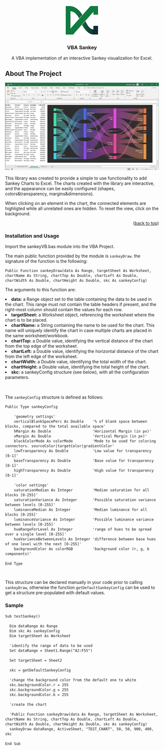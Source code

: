 <div id="top"></div>

<br />
<div align="center">

![Product Name Screen Shot][product-logo]

<h3 align="center">VBA Sankey</h3>


  <p align="center">
    A VBA implementation of an interactive Sankey visualization for Excel.
  </p>

</div>

## About The Project

![Product Name Screen Shot][product-anim]

This library was created to provide a simple to use functionality to add Sankey Charts to Excel. The charts created with the library are interactive, and the appearance can be easily configured (shapes, colors&transparency, margins&dimensions).

When clicking on an element in the chart, the connected elements are highligted while all unrelated ones are hidden.
To reset the view, click on the background.

<p align="right">(<a href="#top">back to top</a>)</p>

### Installation and Usage

Import the sankeyVB.bas module into the VBA Project.

The main public function provided by the module is `sankeyDraw`.
the signature of the function is the following:

```vbnet
Public Function sankeyDraw(data As Range, targetSheet As Worksheet, chartName As String, chartTop As Double, chartLeft As Double, chartWidth As Double, chartHeight As Double, skc As sankeyConfig)
```
The arguments to this function are:
<ls>
<li><b>data:</b> a Range object set to the table containing the data to be used in the chart. This range must not contain the table headers if present, and the right-most column should contain the values for each row.</li>
<li><b>targetSheet:</b> a Worksheet object, referencing the worksheet where the chart is to be placed.</li>
<li><b>chartName:</b> a String containing the name to be used for the chart. This name will uniquely identify the chart in case multiple charts are placed in the same worksheet/workbook.</li>
<li><b>chartTop:</b> a Double value, identifying the vertical distance of the chart from the top edge of the worksheet.</li>
<li><b>chartLeft:</b> a Double value, identifying the horizontal distance of the chart from the left edge of the worksheet.</li>
<li><b>chartWidth:</b> a Double value, identifying the total width of the chart.</li>
<li><b>chartHeight:</b> a Double value, identifying the total height of the chart.</li>
<li><b>skc:</b> a sankeyConfig structure (see below), with all the configuration parameters.</li>
</ls>

<br />
<br />

The `sankeyConfig` structure is defined as follows:

```vbnet
Public Type sankeyConfig

    'geometry settings'
    verticalBlankSpacePerc As Double    '% of blank space between blocks, compared to the total available space'
    hMargin As Double                   'Horizontal Margin (in px)'
    vMargin As Double                   'Vertical Margin (in px)'
    blockColorMode As colorMode         'Mode to be used for coloring connectors. sourceColor|targetColor|gradientColor'
    lowTransparency As Double           'Low value for transparency [0-1]'
    baseTransparency As Double          'Base value for transparency [0-1]'
    highTransparency As Double          'High value for transparency [0-1]'

    'color settings'
    saturationMedian As Integer         'Median saturation for all blocks [0-255]'
    saturationVariance As Integer       'Possible saturation variance between levels [0-255]'
    luminanceMedian As Integer          'Median luminance for all blocks [0-255]'
    luminanceVariance As Integer        'Possible luminance variance between levels [0-255]'
    hueRangeForLevel As Integer         'range of hues to be spread over a single level [0-255]'
    hueVarianceBetweenLevels As Integer 'difference between base hues of one level with the next [0-255]'
    backgroundColor As colorRGB         'background color (r, g, b components)'

End Type
```
<br />

This structure can be declared manually in your code prior to calling `sankeyDraw`, otherwise the function `getDefaultSankeyConfig` can be used to get a structure pre-populated with default values.

### Sample
```vbnet
Sub testSankey()

  Dim dataRange As Range
  Dim skc As sankeyConfig
  Dim targetSheet As Worksheet

  'identify the range of data to be used
  Set dataRange = Sheet1.Range("A2:F55")

  Set targetSheet = Sheet2

  skc = getDefaultSankeyConfig

  'change the background color from the default one to white
  skc.backgroundColor.r = 255
  skc.backgroundColor.g = 255
  skc.backgroundColor.b = 255

  'create the chart

  'Public Function sankeyDraw(data As Range, targetSheet As Worksheet, chartName As String, chartTop As Double, chartLeft As Double, chartWidth As Double, chartHeight As Double, skc As sankeyConfig)
  sankeyDraw dataRange, ActiveSheet, "TEST_CHART", 50, 50, 900, 400, skc

End Sub
```
[product-logo]: img/logo.png
[product-screenshot]: img/still_preview1.png
[product-anim]: img/anim_preview1.gif
